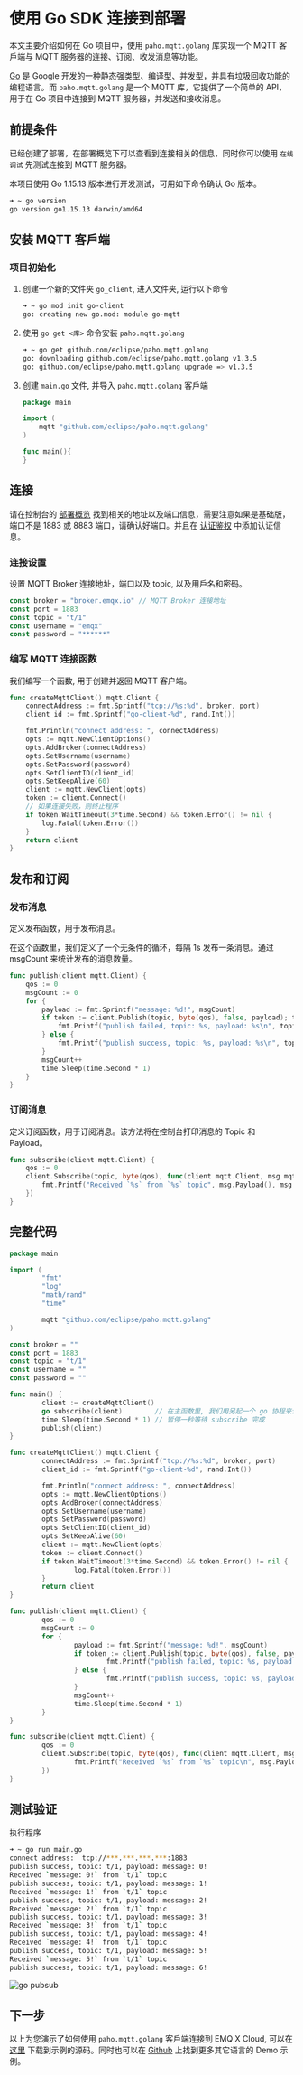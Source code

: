 # 使用 Go SDK 连接到部署

本文主要介绍如何在 Go 项目中，使用 `paho.mqtt.golang` 库实现一个 MQTT 客戶端与 MQTT 服务器的连接、订阅、收发消息等功能。

[Go](https://go.dev/) 是 Google 开发的一种静态强类型、编译型、并发型，并具有垃圾回收功能的编程语言。而 `paho.mqtt.golang` 是一个 MQTT 库，它提供了一个简单的 API，用于在 Go 项目中连接到 MQTT 服务器，并发送和接收消息。

## 前提条件

已经创建了部署，在部署概览下可以查看到连接相关的信息，同时你可以使用 `在线调试` 先测试连接到 MQTT 服务器。

本项目使用 Go 1.15.13 版本进行开发测试，可用如下命令确认 Go 版本。

``` bash
➜ ~ go version
go version go1.15.13 darwin/amd64
```

## 安装 MQTT 客戶端

### 项目初始化

1.  创建一个新的文件夹 `go_client`, 进入文件夹, 运行以下命令

    ``` bash
    ➜ ~ go mod init go-client
    go: creating new go.mod: module go-mqtt
    ```

2.  使用 `go get <库>` 命令安装 `paho.mqtt.golang`

    ``` bash
    ➜ ~ go get github.com/eclipse/paho.mqtt.golang
    go: downloading github.com/eclipse/paho.mqtt.golang v1.3.5
    go: github.com/eclipse/paho.mqtt.golang upgrade => v1.3.5
    ```
3.  创建  `main.go` 文件, 并导入 `paho.mqtt.golang` 客戶端

    ``` go
    package main
    
    import (
        mqtt "github.com/eclipse/paho.mqtt.golang"
    )
    
    func main(){
    }
    ```

## 连接
请在控制台的 [部署概览](../deployments/view_deployment.md) 找到相关的地址以及端口信息，需要注意如果是基础版，端口不是 1883 或 8883 端口，请确认好端口。并且在 [认证鉴权](../deployments/auth_and_acl.md) 中添加认证信息。

### 连接设置

设置 MQTT Broker 连接地址，端口以及 topic, 以及用戶名和密码。

``` go
const broker = "broker.emqx.io" // MQTT Broker 连接地址
const port = 1883
const topic = "t/1"
const username = "emqx"
const password = "******"
```

### 编写 MQTT 连接函数

我们编写一个函数, 用于创建并返回 MQTT 客户端。

``` go
func createMqttClient() mqtt.Client {
    connectAddress := fmt.Sprintf("tcp://%s:%d", broker, port)
    client_id := fmt.Sprintf("go-client-%d", rand.Int())

    fmt.Println("connect address: ", connectAddress)
    opts := mqtt.NewClientOptions()
    opts.AddBroker(connectAddress)
    opts.SetUsername(username)
    opts.SetPassword(password)
    opts.SetClientID(client_id)
    opts.SetKeepAlive(60)
    client := mqtt.NewClient(opts)
    token := client.Connect()
    // 如果连接失败，则终止程序
    if token.WaitTimeout(3*time.Second) && token.Error() != nil {
        log.Fatal(token.Error())
    }
    return client
}
```

## 发布和订阅

### 发布消息

定义发布函数，用于发布消息。

在这个函数里，我们定义了一个无条件的循环，每隔 1s 发布一条消息。通过 msgCount 来统计发布的消息数量。

``` go
func publish(client mqtt.Client) {
    qos := 0
    msgCount := 0
    for {
        payload := fmt.Sprintf("message: %d!", msgCount)
        if token := client.Publish(topic, byte(qos), false, payload); token.Wait() && token.Error() != nil {
            fmt.Printf("publish failed, topic: %s, payload: %s\n", topic, payload)
        } else {
            fmt.Printf("publish success, topic: %s, payload: %s\n", topic, payload)
        }
        msgCount++
        time.Sleep(time.Second * 1)
    }
}
```

### 订阅消息

定义订阅函数，用于订阅消息。该方法将在控制台打印消息的 Topic 和 Payload。

``` go
func subscribe(client mqtt.Client) {
    qos := 0
    client.Subscribe(topic, byte(qos), func(client mqtt.Client, msg mqtt.Message) {
        fmt.Printf("Received `%s` from `%s` topic", msg.Payload(), msg.Topic())
    })
}
```

## 完整代码

``` go
package main

import (
        "fmt"
        "log"
        "math/rand"
        "time"

        mqtt "github.com/eclipse/paho.mqtt.golang"
)

const broker = ""
const port = 1883
const topic = "t/1"
const username = ""
const password = ""

func main() {
        client := createMqttClient()
        go subscribe(client)        // 在主函数里, 我们用另起一个 go 协程来订阅消息
        time.Sleep(time.Second * 1) // 暂停一秒等待 subscribe 完成
        publish(client)
}

func createMqttClient() mqtt.Client {
        connectAddress := fmt.Sprintf("tcp://%s:%d", broker, port)
        client_id := fmt.Sprintf("go-client-%d", rand.Int())

        fmt.Println("connect address: ", connectAddress)
        opts := mqtt.NewClientOptions()
        opts.AddBroker(connectAddress)
        opts.SetUsername(username)
        opts.SetPassword(password)
        opts.SetClientID(client_id)
        opts.SetKeepAlive(60)
        client := mqtt.NewClient(opts)
        token := client.Connect()
        if token.WaitTimeout(3*time.Second) && token.Error() != nil {
                log.Fatal(token.Error())
        }
        return client
}

func publish(client mqtt.Client) {
        qos := 0
        msgCount := 0
        for {
                payload := fmt.Sprintf("message: %d!", msgCount)
                if token := client.Publish(topic, byte(qos), false, payload); token.Wait() && token.Error() != nil {
                        fmt.Printf("publish failed, topic: %s, payload: %s\n", topic, payload)
                } else {
                        fmt.Printf("publish success, topic: %s, payload: %s\n", topic, payload)
                }
                msgCount++
                time.Sleep(time.Second * 1)
        }
}

func subscribe(client mqtt.Client) {
        qos := 0
        client.Subscribe(topic, byte(qos), func(client mqtt.Client, msg mqtt.Message) {
                fmt.Printf("Received `%s` from `%s` topic\n", msg.Payload(), msg.Topic())
        })
}
```

## 测试验证

执行程序

``` bash
➜ ~ go run main.go
connect address:  tcp://***.***.***.***:1883
publish success, topic: t/1, payload: message: 0!
Received `message: 0!` from `t/1` topic
publish success, topic: t/1, payload: message: 1!
Received `message: 1!` from `t/1` topic
publish success, topic: t/1, payload: message: 2!
Received `message: 2!` from `t/1` topic
publish success, topic: t/1, payload: message: 3!
Received `message: 3!` from `t/1` topic
publish success, topic: t/1, payload: message: 4!
Received `message: 4!` from `t/1` topic
publish success, topic: t/1, payload: message: 5!
Received `message: 5!` from `t/1` topic
publish success, topic: t/1, payload: message: 6!
```

![go pubsub](./_assets/go_pubsub.png)

## 下一步

以上为您演示了如何使用 `paho.mqtt.golang` 客戶端连接到 EMQ X Cloud, 可以在 [这里](https://github.com/emqx/MQTT-Client-Examples/tree/master/mqtt-client-Go) 下载到示例的源码。同时也可以在 [Github](https://github.com/emqx/MQTT-Client-Examples) 上找到更多其它语言的 Demo 示例。

